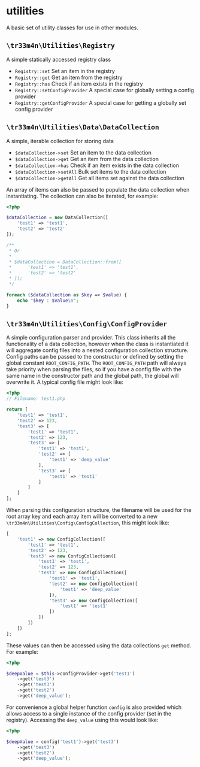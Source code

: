 # utilities
A basic set of utility classes for use in other modules.

## `\tr33m4n\Utilities\Registry`
A simple statically accessed registry class

- `Registry::set` Set an item in the registry
- `Registry::get` Get an item from the registry
- `Registry::has` Check if an item exists in the registry
- `Registry::setConfigProvider` A special case for globally setting a config provider
- `Registry::getConfigProvider` A special case for getting a globally set config provider

## `\tr33m4n\Utilities\Data\DataCollection`
A simple, iterable collection for storing data

- `$dataCollection->set` Set an item to the data collection
- `$dataCollection->get` Get an item from the data collection
- `$dataCollection->has` Check if an item exists in the data collection
- `$dataCollection->setAll` Bulk set items to the data collection
- `$dataCollection->getAll` Get all items set against the data collection

An array of items can also be passed to populate the data collection when instantiating. The collection can also be iterated, for example:
```php
<?php

$dataCollection = new DataCollection([
    'test1' => 'test1',
    'test2' => 'test2'
]);

/**
 * Or 
 * 
 * $dataCollection = DataCollection::from([
 *      'test1' => 'test1',
 *      'test2' => 'test2'
 * ]);
 */

foreach ($dataCollection as $key => $value) {
    echo "$key : $value\n";
}
```

## `\tr33m4n\Utilities\Config\ConfigProvider`
A simple configuration parser and provider. This class inherits all the functionality of a data collection, however when the class is instantiated
it will aggregate config files into a nested configuration collection structure. Config paths can be passed to the constructor or
defined by setting the global constant `ROOT_CONFIG_PATH`. The `ROOT_CONFIG_PATH` path will always take priority when parsing the files, so if you have a config file with the same name
in the constructor path and the global path, the global will overwrite it. A typical config file might look like:
```php
<?php
// Filename: test1.php

return [
    'test1' => 'test1',
    'test2' => 123,
    'test3' => [
        'test1' => 'test1',
        'test2' => 123,
        'test3' => [
            'test1' => 'test1',
            'test2' => [
                'test1' => 'deep_value'
            ],
            'test3' => [
                'test1' => 'test1'
            ]
        ]
    ]
];
```
When parsing this configuration structure, the filename will be used for the root array key and each array item will be converted to a new `\tr33m4n\Utilities\Config\ConfigCollection`, this might look like:
```php
[
    'test1' => new ConfigCollection([
        'test1' => 'test1',
        'test2' => 123,
        'test3' => new ConfigCollection([
            'test1' => 'test1',
            'test2' => 123,
            'test3' => new ConfigCollection([
                'test1' => 'test1',
                'test2' => new ConfigCollection([
                    'test1' => 'deep_value'
                ]),
                'test3' => new ConfigCollection([
                    'test1' => 'test1'
                ])
            ])
        ])
    ])
];
```
These values can then be accessed using the data collections `get` method. For example:
```php
<?php

$deepValue = $this->configProvider->get('test1')
    ->get('test3')
    ->get('test3')
    ->get('test2')
    ->get('deep_value');
```
For convenience a global helper function `config` is also provided which allows access to a single instance of the config provider (set in the registry). Accessing the `deep_value` using this would look like:
```php
<?php

$deepValue = config('test1')->get('test3')
    ->get('test3')
    ->get('test2')
    ->get('deep_value');
```